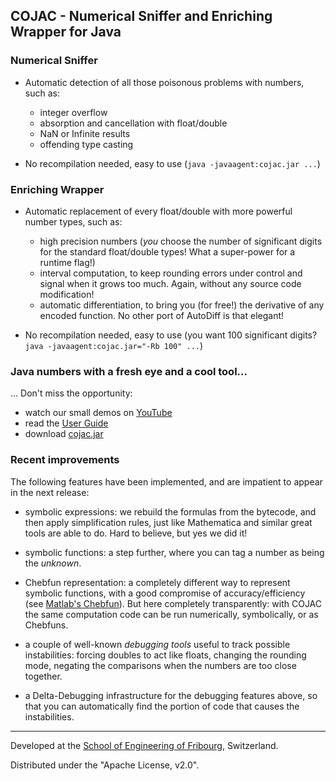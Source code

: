 ## COJAC - Numerical Sniffer and Enriching Wrapper for Java

### Numerical Sniffer

- Automatic detection of all those poisonous problems with numbers, such as: 
  - integer overflow
  - absorption and cancellation with float/double
  - NaN or Infinite results
  - offending type casting

- No recompilation needed, easy to use (`java -javaagent:cojac.jar ...`)

### Enriching Wrapper

- Automatic replacement of every float/double with more powerful number types, such as:
  - high precision numbers (*you* choose the number of significant digits for the standard float/double types! What a super-power for a runtime flag!)
  - interval computation, to keep rounding errors under control and signal when it grows too much. Again, without any source code modification!
  - automatic differentiation, to bring you (for free!) the derivative of any encoded function. No other port of AutoDiff is that elegant!
  
- No recompilation needed, easy to use (you want 100 significant digits? `java -javaagent:cojac.jar="-Rb 100" ...`)


### Java numbers with a fresh eye and a cool tool...

... Don't miss the opportunity: 
- watch our small demos on [YouTube](https://youtu.be/DqAFQfbWZOU?list=PLHLKWUtT0B7kNos1e48vKhFlGAXR1AAkF)
- read the [User Guide](https://github.com/Cojac/Cojac/wiki)
- download [cojac.jar](https://github.com/Cojac/Cojac/releases/download/v1.4.1/cojac.jar)

### Recent improvements

The following features have been implemented, and are impatient to appear in the next release:

- symbolic expressions: we rebuild the formulas from the bytecode, and then apply simplification rules, just like Mathematica and similar great tools are able to do. Hard to believe, but yes we did it!

- symbolic functions: a step further, where you can tag a number as being the *unknown*.

- Chebfun representation: a completely different way to represent symbolic functions, with a good compromise of accuracy/efficiency (see [Matlab's Chebfun](http://www.chebfun.org/)). But here completely transparently: with COJAC the same computation code can be run numerically, symbolically, or as Chebfuns.

- a couple of well-known *debugging tools* useful to track possible instabilities: forcing doubles to act like floats, changing the rounding mode, negating the comparisons when the numbers are too close together. 

- a Delta-Debugging infrastructure for the debugging features above, so that you can automatically find the portion of code that causes the instabilities.

--------------------------

Developed at the [School of Engineering of Fribourg](https://www.heia-fr.ch), 
Switzerland.

Distributed under the "Apache License, v2.0".
